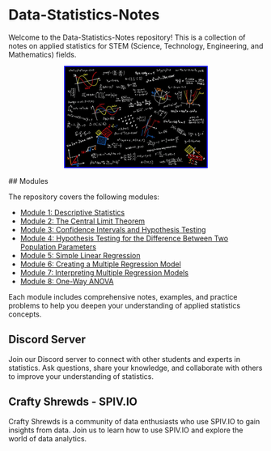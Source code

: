 # Data-Statistics-Notes

Welcome to the Data-Statistics-Notes repository! This is a collection of notes on applied statistics for STEM (Science, Technology, Engineering, and Mathematics) fields. 

<p align="center">
  <img src="Statistics.png" style="border: 2px solid  blue;"/>
</p>
## Modules

The repository covers the following modules:

- [Module 1: Descriptive Statistics](module1.md)
- [Module 2: The Central Limit Theorem](module2.md)
- [Module 3: Confidence Intervals and Hypothesis Testing](module3.md)
- [Module 4: Hypothesis Testing for the Difference Between Two Population Parameters](module4.md)
- [Module 5: Simple Linear Regression](module5.md)
- [Module 6: Creating a Multiple Regression Model](module6.md)
- [Module 7: Interpreting Multiple Regression Models](module7.md)
- [Module 8: One-Way ANOVA](module8.md)

Each module includes comprehensive notes, examples, and practice problems to help you deepen your understanding of applied statistics concepts.

## Discord Server

Join our Discord server to connect with other students and experts in statistics. Ask questions, share your knowledge, and collaborate with others to improve your understanding of statistics.

## Crafty Shrewds - SPIV.IO

Crafty Shrewds is a community of data enthusiasts who use SPIV.IO to gain insights from data. Join us to learn how to use SPIV.IO and explore the world of data analytics.
